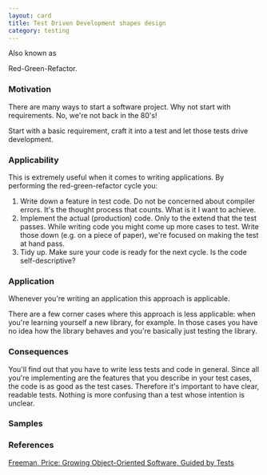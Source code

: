 ```yaml
---
layout: card
title: Test Driven Development shapes design
category: testing
---
```


Also known as

Red-Green-Refactor.

### Motivation

There are many ways to start a software project. Why not start with requirements. No, we're not back in the 80's!

Start with a basic requirement, craft it into a test and let those tests drive development.

### Applicability

This is extremely useful when it comes to writing applications. By performing the red-green-refactor cycle you:

1. Write down a feature in test code. Do not be concerned about compiler errors. It's the thought process that counts. What is it I want to achieve.
2. Implement the actual (production) code. Only to the extend that the test passes. While writing code you might come up more cases to test. Write those down (e.g. on a piece of paper), we're focused on making the test at hand pass.
3. Tidy up. Make sure your code is ready for the next cycle. Is the code self-descriptive?


### Application

Whenever you're writing an application this approach is applicable.

There are a few corner cases where this approach is less applicable: when you're learning yourself a new library, for example. In those cases you have no idea how the library behaves and you're basically just testing the library.

### Consequences

You'll find out that you have to write less tests and code in general. Since all you're implementing are the features that you describe in your test cases, the code is as good as the test cases. Therefore it's important to have clear, readable tests. Nothing is more confusing than a test whose intention is unclear.


### Samples

### References

[Freeman, Price: Growing Object-Oriented Software, Guided by Tests](http://www.amazon.com/Growing-Object-Oriented-Software-Guided-Tests/dp/0321503627/)


